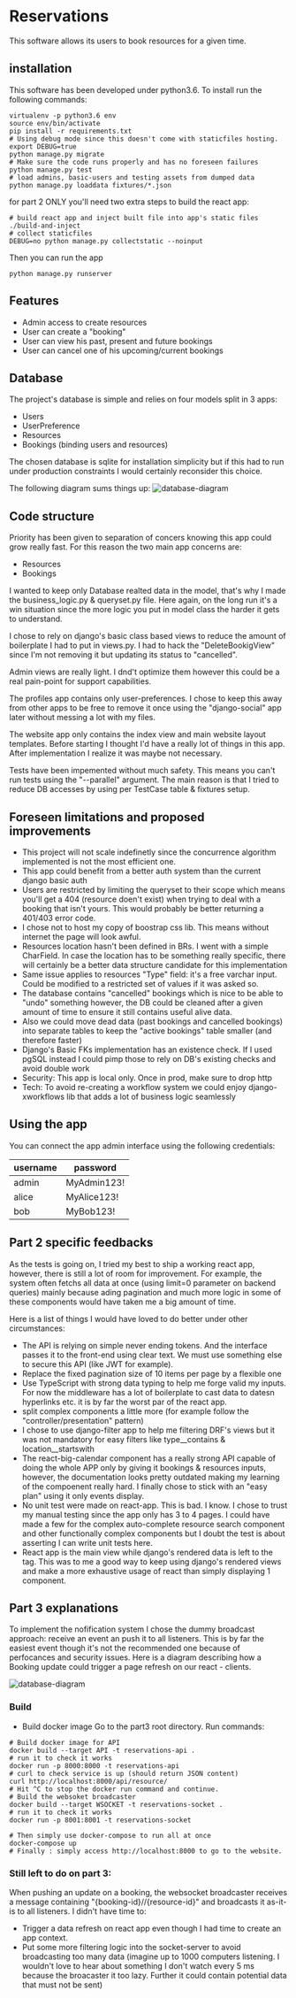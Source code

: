 # Reservations
This software allows its users to book resources for a given time.

## installation
This software has been developed under python3.6. To install run the 
following commands:

```shell
virtualenv -p python3.6 env
source env/bin/activate
pip install -r requirements.txt
# Using debug mode since this doesn't come with staticfiles hosting.
export DEBUG=true 
python manage.py migrate
# Make sure the code runs properly and has no foreseen failures
python manage.py test
# load admins, basic-users and testing assets from dumped data
python manage.py loaddata fixtures/*.json
```
for part 2 ONLY you'll need two extra steps to build the react app:
```
# build react app and inject built file into app's static files
./build-and-inject
# collect staticfiles
DEBUG=no python manage.py collectstatic --noinput
```

Then you can run the app
```
python manage.py runserver
```

## Features
- Admin access to create resources
- User can create a "booking"
- User can view his past, present and future bookings 
- User can cancel one of his upcoming/current bookings

## Database
The project's database is simple and relies on four models split in 3 apps:

- Users
- UserPreference
- Resources
- Bookings (binding users and resources)

The chosen database is sqlite for installation simplicity but if this had to
run under production constraints I would certainly reconsider this choice.

The following diagram sums things up:
![database-diagram](docs/database-modeling.png)

## Code structure
Priority has been given to separation of concers knowing this app could 
grow really fast. For this reason the two main app concerns are:
- Resources
- Bookings

I wanted to keep only Database realted data in the model, that's why I made 
the business_logic.py & queryset.py file. Here again, on the long run it's a 
win situation since the more logic you put in model class the harder it gets 
to understand.

I chose to rely on django's basic class based views to reduce the amount of 
boilerplate I had to put in views.py. I had to hack the "DeleteBookigView" 
since I'm not removing it but updating its status to "cancelled".

Admin views are really light. I dnd't optimize them however this could be a 
real pain-point for support capabilities.

The profiles app contains only user-preferences. I chose to keep this away from
other apps to be free to remove it once using the "django-social" app later 
without messing a lot with my files.

The website app only contains the index view and main website layout 
templates. Before starting I thought I'd have a really lot of things in this 
app. After implementation I realize it was maybe not necessary.

Tests have been impemented without much safety. This means you can't run 
tests using the "--parallel" argument. The main reason is that I tried to 
reduce DB accesses by using per TestCase table & fixtures setup.

## Foreseen limitations and proposed improvements

- This project will not scale indefinetly since the concurrence algorithm 
implemented is not the most efficient one.
- This app could benefit from a better auth system than the current django 
basic auth
- Users are restricted by limiting the queryset to their scope which means 
you'll get a 404 (resource doen't exist) when trying to deal with a booking 
that isn't yours. This would probably be better returning a 401/403 error code.
- I chose not to host my copy of boostrap css lib. This means without 
internet the page will look awful.
- Resources location hasn't been defined in BRs. I went with a simple 
CharField. In case the location has to be something really specific, there 
will certainly be a better data structure candidate for this implementation
- Same issue applies to resources "Type" field: it's a free varchar input. 
Could be modified to a restricted set of values if it was asked so.
- The database contains "cancelled" bookings which is nice to be able to 
"undo" something however, the DB could be cleaned after a given amount of 
time to ensure it still contains useful alive data.
- Also we could move dead data (past bookings and cancelled bookings) into 
separate tables to keep the "active bookings" table smaller (and therefore 
faster)
- Django's Basic FKs implementation has an existence check. If I used pgSQL 
instead I could pimp those to rely on DB's existing checks and 
avoid double work
- Security: This app is local only. Once in prod, make sure to drop http
- Tech: To avoid re-creating a workflow system we could enjoy 
django-xworkflows lib that adds a lot of business logic seamlessly


## Using the app
You can connect the app admin interface using the following credentials:

| username | password    |
|----------|-------------|
| admin    | MyAdmin123! |
| alice    | MyAlice123! |
| bob    | MyBob123! |

## Part 2 specific feedbacks

As the tests is going on, I tried my best to ship a working react app, 
however, there is still a lot of room for improvement. For example, the 
system often fetchs all data at once (using limit=0 parameter on backend 
queries) mainly because ading pagination and much more logic in some of these
 components would have taken me a big amount of time.

Here is a list of things I would have loved to do better under other 
circumstances:

- The API is relying on simple never ending tokens. And the interface passes it 
to the front-end using clear text. We must use something else to secure this API (like JWT for example).
- Replace the fixed pagination size of 10 items per page by a flexible one
- Use TypeScript with strong data typing to help me forge valid my inputs. For 
now the middleware has a lot of boilerplate to cast data to datesn 
hyperlinks etc. it is by far the worst par of the react app.
- split complex components a little more (for example follow the 
"controller/presentation" pattern)
- I chose to use django-filter app to help me filtering DRF's views but it 
was not mandatory for easy filters like type__contains & location__startswith
- The react-big-calendar component has a really strong API capable of doing 
the whole APP only by giving it bookings & resources inputs, however, the 
documentation looks pretty outdated making my learning of the compoenent 
really hard. I finally chose to stick with an "easy plan" using it only events 
display.
- No unit test were made on react-app. This is bad. I know. I chose to trust 
my manual testing since the app only has 3 to 4 pages. I could have made a few for 
the complex auto-complete resource search component and other functionally 
complex components but I doubt the test is about asserting I can write unit 
tests here.
- React app is the main view while django's rendered data is left to the 
<noscript> tag. This was to me a good way to keep using django's rendered 
views and make a more exhaustive usage of react than simply displaying 1 
component.

## Part 3 explanations
To implement the nofification system I chose the dummy broadcast approach: 
receive an event an push it to all listeners. This is by far the easiest 
event though it's not the recommended one because of perfocances and security
issues. Here is a diagram describing how a Booking update could trigger a 
page refresh on our react - clients.

![database-diagram](docs/reservations-hooking.png)

### Build
- Build docker image
Go to the part3 root directory. Run commands:
```
# Build docker image for API
docker build --target API -t reservations-api .
# run it to check it works
docker run -p 8000:8000 -t reservations-api
# curl to check service is up (should return JSON content)
curl http://localhost:8000/api/resource/
# Hit ^C to stop the docker run command and continue.
# Build the websoket broadcaster
docker build --target WSOCKET -t reservations-socket .
# run it to check it works
docker run -p 8001:8001 -t reservations-socket

# Then simply use docker-compose to run all at once
docker-compose up
# Finally : simply access http://localhost:8000 to go to the website.
```

### Still left to do on part 3:
When pushing an update on a booking, the websocket broadcaster receives a 
message containing "{booking-id}//{resource-id}" and broadcasts it as-it-is 
to all listeners. I didn't have time to:
- Trigger a data refresh on react app even though I had time to create an app
 context.
- Put some more filtering logic into the socket-server to avoid broadcasting 
too many data (imagine up to 1000 computers listening. I wouldn't love to 
hear about something I don't watch every 5 ms because the broacaster it too 
lazy. Further it could contain potential data that must not be sent)
